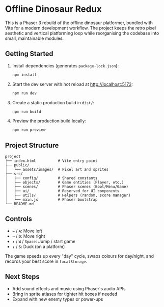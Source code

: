 # Offline Dinosaur Redux

This is a Phaser 3 rebuild of the offline dinosaur platformer, bundled with Vite for a modern development workflow. The project keeps the retro pixel aesthetic and vertical platforming loop while reorganising the codebase into small, maintainable modules.

## Getting Started

1. Install dependencies (generates `package-lock.json`):
   ```bash
   npm install
   ```
2. Start the dev server with hot reload at <http://localhost:5173>:
   ```bash
   npm run dev
   ```
3. Create a static production build in `dist/`:
   ```bash
   npm run build
   ```
4. Preview the production build locally:
   ```bash
   npm run preview
   ```

## Project Structure

```
project
├── index.html          # Vite entry point
├── public/
│   └── assets/images/  # Pixel art and sprites
├── src/
│   ├── config/         # Shared constants
│   ├── objects/        # Game entities (Player, etc.)
│   ├── scenes/         # Phaser scenes (Boot/Menu/Game)
│   ├── ui/             # Reserved for UI components
│   ├── utils/          # Helpers (random, score manager)
│   └── main.js         # Phaser bootstrap
└── README.md
```

## Controls

- `←` / `A`: Move left
- `→` / `D`: Move right
- `↑` / `W` / `Space`: Jump / start game
- `↓` / `S`: Duck (on a platform)

The game speeds up every "day" cycle, swaps colours for day/night, and records your best score in `localStorage`.

## Next Steps

- Add sound effects and music using Phaser's audio APIs
- Bring in sprite atlases for tighter hit boxes if needed
- Expand with new enemy types or power-ups


